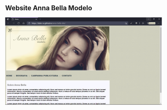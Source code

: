 ## Website Anna Bella Modelo
![](https://github.com/fabio-sv/anna-bella-site/blob/main/imagens/banner.png)  
